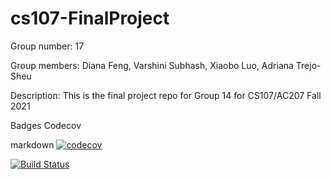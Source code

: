 # cs107-FinalProject
Group number: 17

Group members: Diana Feng, Varshini Subhash, Xiaobo Luo, Adriana Trejo-Sheu

Description: This is the final project repo for Group 14 for CS107/AC207 Fall 2021

Badges
Codecov

markdown
[![codecov](https://codecov.io/gh/cs107-creativename/cs107-FinalProject/branch/main/graph/badge.svg?token=MRY6K1IADM)](https://codecov.io/gh/cs107-creativename/cs107-FinalProject)

[![Build Status](https://app.travis-ci.com/cs107-creativename/cs107-FinalProject.svg?token=CJ6PEGRvgr7nYehDx63M&branch=main)](https://app.travis-ci.com/cs107-creativename/cs107-FinalProject)
